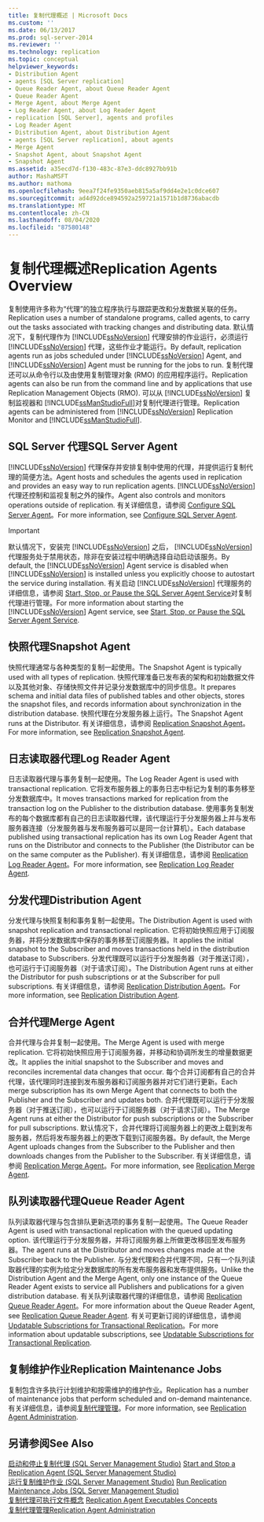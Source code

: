 ```yaml
---
title: 复制代理概述 | Microsoft Docs
ms.custom: ''
ms.date: 06/13/2017
ms.prod: sql-server-2014
ms.reviewer: ''
ms.technology: replication
ms.topic: conceptual
helpviewer_keywords:
- Distribution Agent
- agents [SQL Server replication]
- Queue Reader Agent, about Queue Reader Agent
- Queue Reader Agent
- Merge Agent, about Merge Agent
- Log Reader Agent, about Log Reader Agent
- replication [SQL Server], agents and profiles
- Log Reader Agent
- Distribution Agent, about Distribution Agent
- agents [SQL Server replication], about agents
- Merge Agent
- Snapshot Agent, about Snapshot Agent
- Snapshot Agent
ms.assetid: a35ecd7d-f130-483c-87e3-ddc8927bb91b
author: MashaMSFT
ms.author: mathoma
ms.openlocfilehash: 9eea7f24fe9350aeb815a5af9dd4e2e1c0dce607
ms.sourcegitcommit: ad4d92dce894592a259721a1571b1d8736abacdb
ms.translationtype: MT
ms.contentlocale: zh-CN
ms.lasthandoff: 08/04/2020
ms.locfileid: "87580148"
---
```

# <a name="replication-agents-overview"></a><span data-ttu-id="713da-102">复制代理概述</span><span class="sxs-lookup"><span data-stu-id="713da-102">Replication Agents Overview</span></span>
  <span data-ttu-id="713da-103">复制使用许多称为“代理”的独立程序执行与跟踪更改和分发数据关联的任务。</span><span class="sxs-lookup"><span data-stu-id="713da-103">Replication uses a number of standalone programs, called agents, to carry out the tasks associated with tracking changes and distributing data.</span></span> <span data-ttu-id="713da-104">默认情况下，复制代理作为 [!INCLUDE[ssNoVersion](../../../includes/ssnoversion-md.md)] 代理安排的作业运行，必须运行 [!INCLUDE[ssNoVersion](../../../includes/ssnoversion-md.md)] 代理，这些作业才能运行。</span><span class="sxs-lookup"><span data-stu-id="713da-104">By default, replication agents run as jobs scheduled under [!INCLUDE[ssNoVersion](../../../includes/ssnoversion-md.md)] Agent, and [!INCLUDE[ssNoVersion](../../../includes/ssnoversion-md.md)] Agent must be running for the jobs to run.</span></span> <span data-ttu-id="713da-105">复制代理还可以从命令行以及由使用复制管理对象 (RMO) 的应用程序运行。</span><span class="sxs-lookup"><span data-stu-id="713da-105">Replication agents can also be run from the command line and by applications that use Replication Management Objects (RMO).</span></span> <span data-ttu-id="713da-106">可以从 [!INCLUDE[ssNoVersion](../../../includes/ssnoversion-md.md)] 复制监视器和 [!INCLUDE[ssManStudioFull](../../../includes/ssmanstudiofull-md.md)]对复制代理进行管理。</span><span class="sxs-lookup"><span data-stu-id="713da-106">Replication agents can be administered from [!INCLUDE[ssNoVersion](../../../includes/ssnoversion-md.md)] Replication Monitor and [!INCLUDE[ssManStudioFull](../../../includes/ssmanstudiofull-md.md)].</span></span>  
  
## <a name="sql-server-agent"></a><span data-ttu-id="713da-107">SQL Server 代理</span><span class="sxs-lookup"><span data-stu-id="713da-107">SQL Server Agent</span></span>  
 [!INCLUDE[ssNoVersion](../../../includes/ssnoversion-md.md)] <span data-ttu-id="713da-108">代理保存并安排复制中使用的代理，并提供运行复制代理的简便方法。</span><span class="sxs-lookup"><span data-stu-id="713da-108">Agent hosts and schedules the agents used in replication and provides an easy way to run replication agents.</span></span> [!INCLUDE[ssNoVersion](../../../includes/ssnoversion-md.md)] <span data-ttu-id="713da-109">代理还控制和监视复制之外的操作。</span><span class="sxs-lookup"><span data-stu-id="713da-109">Agent also controls and monitors operations outside of replication.</span></span> <span data-ttu-id="713da-110">有关详细信息，请参阅 [Configure SQL Server Agent](../../../ssms/agent/sql-server-agent.md)。</span><span class="sxs-lookup"><span data-stu-id="713da-110">For more information, see [Configure SQL Server Agent](../../../ssms/agent/sql-server-agent.md).</span></span>  
  
> [!IMPORTANT]  
>  <span data-ttu-id="713da-111">默认情况下，安装完 [!INCLUDE[ssNoVersion](../../../includes/ssnoversion-md.md)] 之后， [!INCLUDE[ssNoVersion](../../../includes/ssnoversion-md.md)] 代理服务处于禁用状态，除非在安装过程中明确选择自动启动该服务。</span><span class="sxs-lookup"><span data-stu-id="713da-111">By default, the [!INCLUDE[ssNoVersion](../../../includes/ssnoversion-md.md)] Agent service is disabled when [!INCLUDE[ssNoVersion](../../../includes/ssnoversion-md.md)] is installed unless you explicitly choose to autostart the service during installation.</span></span> <span data-ttu-id="713da-112">有关启动 [!INCLUDE[ssNoVersion](../../../includes/ssnoversion-md.md)] 代理服务的详细信息，请参阅 [Start, Stop, or Pause the SQL Server Agent Service](../../../ssms/agent/start-stop-or-pause-the-sql-server-agent-service.md)对复制代理进行管理。</span><span class="sxs-lookup"><span data-stu-id="713da-112">For more information about starting the [!INCLUDE[ssNoVersion](../../../includes/ssnoversion-md.md)] Agent service, see [Start, Stop, or Pause the SQL Server Agent Service](../../../ssms/agent/start-stop-or-pause-the-sql-server-agent-service.md).</span></span>  
  
## <a name="snapshot-agent"></a><span data-ttu-id="713da-113">快照代理</span><span class="sxs-lookup"><span data-stu-id="713da-113">Snapshot Agent</span></span>  
 <span data-ttu-id="713da-114">快照代理通常与各种类型的复制一起使用。</span><span class="sxs-lookup"><span data-stu-id="713da-114">The Snapshot Agent is typically used with all types of replication.</span></span> <span data-ttu-id="713da-115">快照代理准备已发布表的架构和初始数据文件以及其他对象、存储快照文件并记录分发数据库中的同步信息。</span><span class="sxs-lookup"><span data-stu-id="713da-115">It prepares schema and initial data files of published tables and other objects, stores the snapshot files, and records information about synchronization in the distribution database.</span></span> <span data-ttu-id="713da-116">快照代理在分发服务器上运行。</span><span class="sxs-lookup"><span data-stu-id="713da-116">The Snapshot Agent runs at the Distributor.</span></span> <span data-ttu-id="713da-117">有关详细信息，请参阅 [Replication Snapshot Agent](replication-snapshot-agent.md)。</span><span class="sxs-lookup"><span data-stu-id="713da-117">For more information, see [Replication Snapshot Agent](replication-snapshot-agent.md).</span></span>  
  
## <a name="log-reader-agent"></a><span data-ttu-id="713da-118">日志读取器代理</span><span class="sxs-lookup"><span data-stu-id="713da-118">Log Reader Agent</span></span>  
 <span data-ttu-id="713da-119">日志读取器代理与事务复制一起使用。</span><span class="sxs-lookup"><span data-stu-id="713da-119">The Log Reader Agent is used with transactional replication.</span></span> <span data-ttu-id="713da-120">它将发布服务器上的事务日志中标记为复制的事务移至分发数据库中。</span><span class="sxs-lookup"><span data-stu-id="713da-120">It moves transactions marked for replication from the transaction log on the Publisher to the distribution database.</span></span> <span data-ttu-id="713da-121">使用事务复制发布的每个数据库都有自己的日志读取器代理，该代理运行于分发服务器上并与发布服务器连接（分发服务器与发布服务器可以是同一台计算机）。</span><span class="sxs-lookup"><span data-stu-id="713da-121">Each database published using transactional replication has its own Log Reader Agent that runs on the Distributor and connects to the Publisher (the Distributor can be on the same computer as the Publisher).</span></span> <span data-ttu-id="713da-122">有关详细信息，请参阅 [Replication Log Reader Agent](replication-log-reader-agent.md)。</span><span class="sxs-lookup"><span data-stu-id="713da-122">For more information, see [Replication Log Reader Agent](replication-log-reader-agent.md).</span></span>  
  
## <a name="distribution-agent"></a><span data-ttu-id="713da-123">分发代理</span><span class="sxs-lookup"><span data-stu-id="713da-123">Distribution Agent</span></span>  
 <span data-ttu-id="713da-124">分发代理与快照复制和事务复制一起使用。</span><span class="sxs-lookup"><span data-stu-id="713da-124">The Distribution Agent is used with snapshot replication and transactional replication.</span></span> <span data-ttu-id="713da-125">它将初始快照应用于订阅服务器，并将分发数据库中保存的事务移至订阅服务器。</span><span class="sxs-lookup"><span data-stu-id="713da-125">It applies the initial snapshot to the Subscriber and moves transactions held in the distribution database to Subscribers.</span></span> <span data-ttu-id="713da-126">分发代理既可以运行于分发服务器（对于推送订阅），也可运行于订阅服务器（对于请求订阅）。</span><span class="sxs-lookup"><span data-stu-id="713da-126">The Distribution Agent runs at either the Distributor for push subscriptions or at the Subscriber for pull subscriptions.</span></span> <span data-ttu-id="713da-127">有关详细信息，请参阅 [Replication Distribution Agent](replication-distribution-agent.md)。</span><span class="sxs-lookup"><span data-stu-id="713da-127">For more information, see [Replication Distribution Agent](replication-distribution-agent.md).</span></span>  
  
## <a name="merge-agent"></a><span data-ttu-id="713da-128">合并代理</span><span class="sxs-lookup"><span data-stu-id="713da-128">Merge Agent</span></span>  
 <span data-ttu-id="713da-129">合并代理与合并复制一起使用。</span><span class="sxs-lookup"><span data-stu-id="713da-129">The Merge Agent is used with merge replication.</span></span> <span data-ttu-id="713da-130">它将初始快照应用于订阅服务器，并移动和协调所发生的增量数据更改。</span><span class="sxs-lookup"><span data-stu-id="713da-130">It applies the initial snapshot to the Subscriber and moves and reconciles incremental data changes that occur.</span></span> <span data-ttu-id="713da-131">每个合并订阅都有自己的合并代理，该代理同时连接到发布服务器和订阅服务器并对它们进行更新。</span><span class="sxs-lookup"><span data-stu-id="713da-131">Each merge subscription has its own Merge Agent that connects to both the Publisher and the Subscriber and updates both.</span></span> <span data-ttu-id="713da-132">合并代理既可以运行于分发服务器（对于推送订阅），也可以运行于订阅服务器（对于请求订阅）。</span><span class="sxs-lookup"><span data-stu-id="713da-132">The Merge Agent runs at either the Distributor for push subscriptions or the Subscriber for pull subscriptions.</span></span> <span data-ttu-id="713da-133">默认情况下，合并代理将订阅服务器上的更改上载到发布服务器，然后将发布服务器上的更改下载到订阅服务器。</span><span class="sxs-lookup"><span data-stu-id="713da-133">By default, the Merge Agent uploads changes from the Subscriber to the Publisher and then downloads changes from the Publisher to the Subscriber.</span></span> <span data-ttu-id="713da-134">有关详细信息，请参阅 [Replication Merge Agent](replication-merge-agent.md)。</span><span class="sxs-lookup"><span data-stu-id="713da-134">For more information, see [Replication Merge Agent](replication-merge-agent.md).</span></span>  
  
## <a name="queue-reader-agent"></a><span data-ttu-id="713da-135">队列读取器代理</span><span class="sxs-lookup"><span data-stu-id="713da-135">Queue Reader Agent</span></span>  
 <span data-ttu-id="713da-136">队列读取器代理与包含排队更新选项的事务复制一起使用。</span><span class="sxs-lookup"><span data-stu-id="713da-136">The Queue Reader Agent is used with transactional replication with the queued updating option.</span></span> <span data-ttu-id="713da-137">该代理运行于分发服务器，并将订阅服务器上所做更改移回至发布服务器。</span><span class="sxs-lookup"><span data-stu-id="713da-137">The agent runs at the Distributor and moves changes made at the Subscriber back to the Publisher.</span></span> <span data-ttu-id="713da-138">与分发代理和合并代理不同，只有一个队列读取器代理的实例为给定分发数据库的所有发布服务器和发布提供服务。</span><span class="sxs-lookup"><span data-stu-id="713da-138">Unlike the Distribution Agent and the Merge Agent, only one instance of the Queue Reader Agent exists to service all Publishers and publications for a given distribution database.</span></span> <span data-ttu-id="713da-139">有关队列读取器代理的详细信息，请参阅 [Replication Queue Reader Agent](replication-queue-reader-agent.md)。</span><span class="sxs-lookup"><span data-stu-id="713da-139">For more information about the Queue Reader Agent, see [Replication Queue Reader Agent](replication-queue-reader-agent.md).</span></span> <span data-ttu-id="713da-140">有关可更新订阅的详细信息，请参阅 [Updatable Subscriptions for Transactional Replication](../transactional/updatable-subscriptions-for-transactional-replication.md)。</span><span class="sxs-lookup"><span data-stu-id="713da-140">For more information about updatable subscriptions, see [Updatable Subscriptions for Transactional Replication](../transactional/updatable-subscriptions-for-transactional-replication.md).</span></span>  
  
## <a name="replication-maintenance-jobs"></a><span data-ttu-id="713da-141">复制维护作业</span><span class="sxs-lookup"><span data-stu-id="713da-141">Replication Maintenance Jobs</span></span>  
 <span data-ttu-id="713da-142">复制包含许多执行计划维护和按需维护的维护作业。</span><span class="sxs-lookup"><span data-stu-id="713da-142">Replication has a number of maintenance jobs that perform scheduled and on-demand maintenance.</span></span> <span data-ttu-id="713da-143">有关详细信息，请参阅[复制代理管理](replication-agent-administration.md)。</span><span class="sxs-lookup"><span data-stu-id="713da-143">For more information, see [Replication Agent Administration](replication-agent-administration.md).</span></span>  
  
## <a name="see-also"></a><span data-ttu-id="713da-144">另请参阅</span><span class="sxs-lookup"><span data-stu-id="713da-144">See Also</span></span>  
 <span data-ttu-id="713da-145">[启动和停止复制代理 (SQL Server Management Studio)](start-and-stop-a-replication-agent-sql-server-management-studio.md) </span><span class="sxs-lookup"><span data-stu-id="713da-145">[Start and Stop a Replication Agent &#40;SQL Server Management Studio&#41;](start-and-stop-a-replication-agent-sql-server-management-studio.md) </span></span>  
 <span data-ttu-id="713da-146">[运行复制维护作业 (SQL Server Management Studio)](../administration/run-replication-maintenance-jobs-sql-server-management-studio.md) </span><span class="sxs-lookup"><span data-stu-id="713da-146">[Run Replication Maintenance Jobs &#40;SQL Server Management Studio&#41;](../administration/run-replication-maintenance-jobs-sql-server-management-studio.md) </span></span>  
 <span data-ttu-id="713da-147">[复制代理可执行文件概念](../concepts/replication-agent-executables-concepts.md) </span><span class="sxs-lookup"><span data-stu-id="713da-147">[Replication Agent Executables Concepts](../concepts/replication-agent-executables-concepts.md) </span></span>  
 [<span data-ttu-id="713da-148">复制代理管理</span><span class="sxs-lookup"><span data-stu-id="713da-148">Replication Agent Administration</span></span>](replication-agent-administration.md)  
  
  
